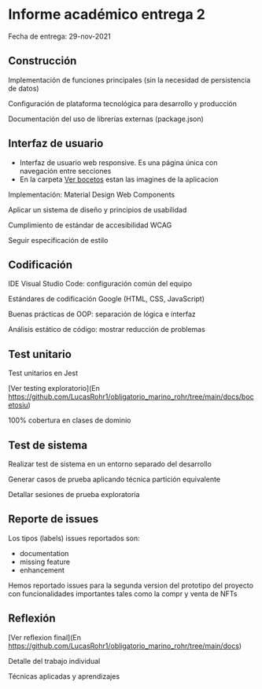 # Informe académico entrega 2
Fecha de entrega: 29-nov-2021

## Construcción

Implementación de funciones principales (sin la necesidad de persistencia de datos)

Configuración de plataforma tecnológica para desarrollo y producción

Documentación del uso de librerías externas (package.json)

## Interfaz de usuario

- Interfaz de usuario web responsive. Es una página única con navegación entre secciones
- En la carpeta [Ver bocetos](https://github.com/LucasRohr1/obligatorio_marino_rohr/tree/main/docs/bocetosiu) estan las imagines de la aplicacion

Implementación: Material Design Web Components

Aplicar un sistema de diseño y principios de usabilidad

Cumplimiento de estándar de accesibilidad WCAG

Seguir especificación de estilo

## Codificación

IDE Visual Studio Code: configuración común del equipo

Estándares de codificación Google (HTML, CSS, JavaScript)

Buenas prácticas de OOP: separación de lógica e interfaz

Análisis estático de código: mostrar reducción de problemas

## Test unitario

Test unitarios en Jest

[Ver testing exploratorio](En https://github.com/LucasRohr1/obligatorio_marino_rohr/tree/main/docs/bocetosiu)

100% cobertura en clases de dominio


## Test de sistema

Realizar test de sistema en un entorno separado del desarrollo

Generar casos de prueba aplicando técnica partición equivalente

Detallar sesiones de prueba exploratoria

## Reporte de issues

Los tipos (labels) issues reportados son:
- documentation
- missing feature
- enhancement

Hemos reportado issues para la segunda version del prototipo del proyecto con funcionalidades importantes tales como la compr y venta de NFTs

## Reflexión

[Ver reflexion final](En https://github.com/LucasRohr1/obligatorio_marino_rohr/tree/main/docs)

Detalle del trabajo individual

Técnicas aplicadas y aprendizajes
